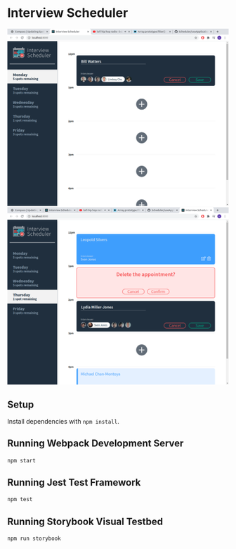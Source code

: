 # Interview Scheduler
!["Screenshot of create new appointment page"](https://github.com/WattersIV/scheduler/blob/master/public/images/createNew.png?raw=true)
!["Screenshot of edit and delete page"](https://github.com/WattersIV/scheduler/blob/master/public/images/edit&delete.png?raw=true)

## Setup

Install dependencies with `npm install`.

## Running Webpack Development Server

```sh
npm start
```

## Running Jest Test Framework

```sh
npm test
```

## Running Storybook Visual Testbed

```sh
npm run storybook
```

